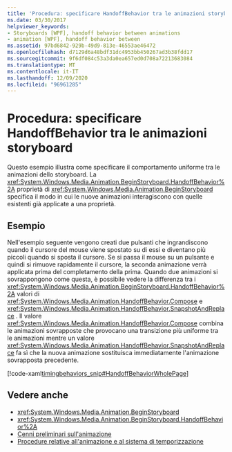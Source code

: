 ```yaml
---
title: 'Procedura: specificare HandoffBehavior tra le animazioni storyboard'
ms.date: 03/30/2017
helpviewer_keywords:
- Storyboards [WPF], handoff behavior between animations
- animation [WPF], handoff behavior between
ms.assetid: 97bd6842-929b-49d9-813e-46553ae46472
ms.openlocfilehash: d7129d6a48bdf31dc4953bb450267ad3b38fdd17
ms.sourcegitcommit: 9f6df084c53a3da0ea657ed0d708a72213683084
ms.translationtype: MT
ms.contentlocale: it-IT
ms.lasthandoff: 12/09/2020
ms.locfileid: "96961285"
---
```

# <a name="how-to-specify-handoffbehavior-between-storyboard-animations"></a>Procedura: specificare HandoffBehavior tra le animazioni storyboard
Questo esempio illustra come specificare il comportamento uniforme tra le animazioni dello storyboard. La <xref:System.Windows.Media.Animation.BeginStoryboard.HandoffBehavior%2A> proprietà di <xref:System.Windows.Media.Animation.BeginStoryboard> specifica il modo in cui le nuove animazioni interagiscono con quelle esistenti già applicate a una proprietà.  
  
## <a name="example"></a>Esempio  
 Nell'esempio seguente vengono creati due pulsanti che ingrandiscono quando il cursore del mouse viene spostato su di essi e diventano più piccoli quando si sposta il cursore. Se si passa il mouse su un pulsante e quindi si rimuove rapidamente il cursore, la seconda animazione verrà applicata prima del completamento della prima. Quando due animazioni si sovrappongono come questa, è possibile vedere la differenza tra i <xref:System.Windows.Media.Animation.BeginStoryboard.HandoffBehavior%2A> valori di <xref:System.Windows.Media.Animation.HandoffBehavior.Compose> e <xref:System.Windows.Media.Animation.HandoffBehavior.SnapshotAndReplace> . Il valore <xref:System.Windows.Media.Animation.HandoffBehavior.Compose> combina le animazioni sovrapposte che provocano una transizione più uniforme tra le animazioni mentre un valore <xref:System.Windows.Media.Animation.HandoffBehavior.SnapshotAndReplace> fa sì che la nuova animazione sostituisca immediatamente l'animazione sovrapposta precedente.  
  
 [!code-xaml[timingbehaviors_snip#HandoffBehaviorWholePage](~/samples/snippets/csharp/VS_Snippets_Wpf/timingbehaviors_snip/CSharp/HandoffBehaviorExample.xaml#handoffbehaviorwholepage)]  
  
## <a name="see-also"></a>Vedere anche

- <xref:System.Windows.Media.Animation.BeginStoryboard>
- <xref:System.Windows.Media.Animation.BeginStoryboard.HandoffBehavior%2A>
- [Cenni preliminari sull'animazione](animation-overview.md)
- [Procedure relative all'animazione e al sistema di temporizzazione](animation-and-timing-how-to-topics.md)

